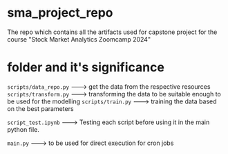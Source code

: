 # sma_project_repo
The repo which contains all the artifacts used for capstone project for the course "Stock Market Analytics Zoomcamp 2024"


# folder and it's significance 

`scripts/data_repo.py` ---> get the data from the respective resources
`scripts/transform.py` ---> transforming the data to be suitable enough to be used for the modelling
`scripts/train.py` ---> training the data based on the best parameters

`script_test.ipynb` ---> Testing each script before using it in the main python file.

`main.py` ---> to be used for direct execution for cron jobs
